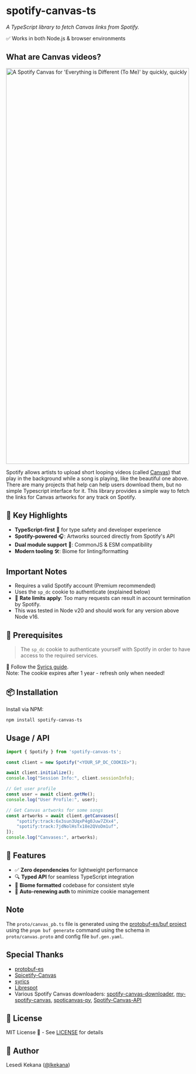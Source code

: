 
# spotify-canvas-ts

*A TypeScript library to fetch Canvas links from Spotify.*

✅ Works in both Node.js & browser environments  

## What are Canvas videos?
<img src="https://github.com/lkekana/spotify-canvas-ts/blob/9bb3715fdfb575c26e85b7659bc5d773a9f37c69/assets/ScreenRecording_07-15-2025%2013-32-02_1.gif" alt="A Spotify Canvas for 'Everything is Different (To Me)' by quickly, quickly" width="500" height="1082">

Spotify allows artists to upload short looping videos (called [Canvas](https://artists.spotify.com/canvas)) that play in the background while a song is playing, like the beautiful one above.
There are many projects that help can help users download them, but no simple Typescript interface for it. This library provides a simple way to fetch the links for Canvas artworks for any track on Spotify.

## 📌 Key Highlights
- **TypeScript-first** 🧱 for type safety and developer experience  
- **Spotify-powered** 🎧: Artworks sourced directly from Spotify's API  
- **Dual module support** 🔌: CommonJS & ESM compatibility  
- **Modern tooling** 🛠️: Biome for linting/formatting  


## Important Notes
- Requires a valid Spotify account (Premium recommended)  
- Uses the `sp_dc` cookie to authenticate (explained below) 
- 🚨 **Rate limits apply**: Too many requests can result in account termination by Spotify.
- This was tested in Node v20 and should work for any version above Node v16.


## 🧩 Prerequisites
> The `sp_dc` cookie to authenticate yourself with Spotify in order to have access to the required services.

📘 Follow the [Syrics guide](https://github.com/akashrchandran/syrics/wiki/Finding-sp_dc).  
Note: The cookie expires after 1 year - refresh only when needed!  


## 📦 Installation
Install via NPM:  
```bash
npm install spotify-canvas-ts
```


## Usage / API

```typescript
import { Spotify } from 'spotify-canvas-ts';

const client = new Spotify("<YOUR_SP_DC_COOKIE>");

await client.initialize();
console.log("Session Info:", client.sessionInfo);

// Get user profile
const user = await client.getMe();
console.log("User Profile:", user);

// Get Canvas artworks for some songs
const artworks = await client.getCanvases([
	"spotify:track:6x3sun3UqxP4g0Juw7ZXx4",
	"spotify:track:7jdNolHsTx18e2QVoDm1uf",
]);
console.log("Canvases:", artworks);
```

## 🌟 Features
- ✅ **Zero dependencies** for lightweight performance  
- 🔍 **Typed API** for seamless TypeScript integration  
- 🧹 **Biome formatted** codebase for consistent style  
- 🔄 **Auto-renewing auth** to minimize cookie management

## Note
The `proto/canvas_pb.ts` file is generated using the  [protobuf-es/buf project](https://github.com/bufbuild/protobuf-es) using the `pnpm buf generate` command using the schema in `proto/canvas.proto` and config file `buf.gen.yaml`.

## Special Thanks
- [protobuf-es](https://github.com/bufbuild/protobuf-es)
- [Spicetify-Canvas](https://github.com/itsmeow/Spicetify-Canvas)
- [syrics](https://github.com/akashrchandran/syrics)
- [Librespot](https://github.com/librespot-org)
- Various Spotify Canvas downloaders: [spotify-canvas-downloader](https://github.com/Delitefully/spotify-canvas-downloader), [my-spotify-canvas](https://github.com/bartleyg/my-spotify-canvas), [spoticanvas-py](https://github.com/Brianmartinezsebas/spoticanvas-py), [Spotify-Canvas-API](https://github.com/Paxsenix0/Spotify-Canvas-API)

## 📜 License  
MIT License 📄 - See [LICENSE](https://github.com/lkekana/spotify-canvas-ts/blob/main/LICENSE) for details  


## 👤 Author  
Lesedi Kekana ([@lkekana](https://github.com/lkekana))
